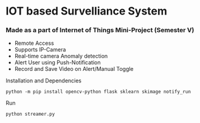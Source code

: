 # IOT based Survelliance System

### Made as a part of Internet of Things Mini-Project (Semester V)


* Remote Access
* Supports IP-Camera
* Real-time camera Anomaly detection 
* Alert User using Push-Notification
* Record and Save Video on Alert/Manual Toggle
  
Installation and Dependencies
```shell
python -m pip install opencv-python flask sklearn skimage notify_run
```

Run
```
python streamer.py
```

